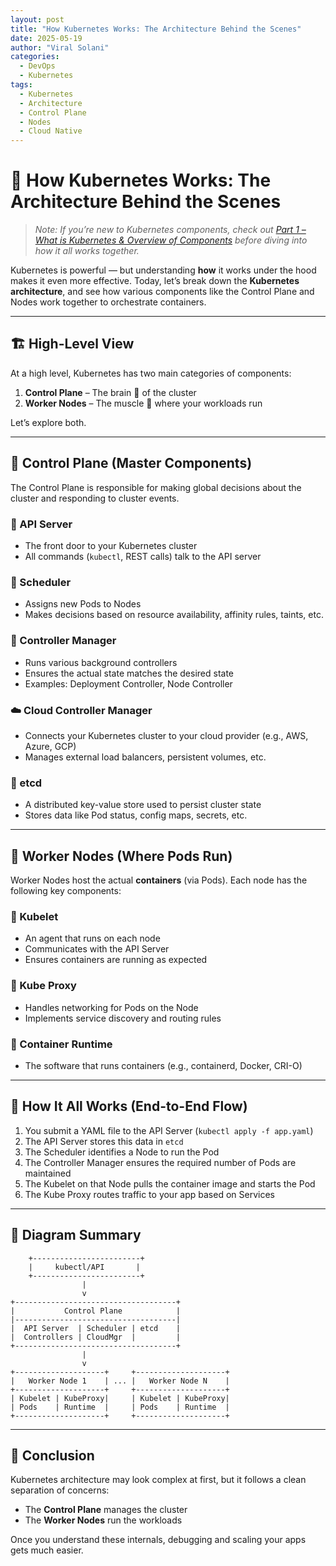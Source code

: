 ```yaml
---
layout: post
title: "How Kubernetes Works: The Architecture Behind the Scenes"
date: 2025-05-19
author: "Viral Solani"
categories:
  - DevOps
  - Kubernetes
tags:
  - Kubernetes
  - Architecture
  - Control Plane
  - Nodes
  - Cloud Native
---
```


# 🔧 How Kubernetes Works: The Architecture Behind the Scenes

> _Note: If you’re new to Kubernetes components, check out [Part 1 – What is Kubernetes & Overview of Components](https://viralsolani.github.io/devops/kubernetes/2025/05/12/what-is-kubernetes-and-components-overview.md.html) before diving into how it all works together._

Kubernetes is powerful — but understanding **how** it works under the hood makes it even more effective. Today, let’s break down the **Kubernetes architecture**, and see how various components like the Control Plane and Nodes work together to orchestrate containers.

---

## 🏗️ High-Level View

At a high level, Kubernetes has two main categories of components:

1. **Control Plane** – The brain 🧠 of the cluster  
2. **Worker Nodes** – The muscle 💪 where your workloads run

Let’s explore both.

---

## 🧠 Control Plane (Master Components)

The Control Plane is responsible for making global decisions about the cluster and responding to cluster events.

### 📡 API Server
- The front door to your Kubernetes cluster
- All commands (`kubectl`, REST calls) talk to the API server

### 🧮 Scheduler
- Assigns new Pods to Nodes
- Makes decisions based on resource availability, affinity rules, taints, etc.

### 🔄 Controller Manager
- Runs various background controllers
- Ensures the actual state matches the desired state
- Examples: Deployment Controller, Node Controller

### ☁️ Cloud Controller Manager
- Connects your Kubernetes cluster to your cloud provider (e.g., AWS, Azure, GCP)
- Manages external load balancers, persistent volumes, etc.

### 🧠 etcd
- A distributed key-value store used to persist cluster state
- Stores data like Pod status, config maps, secrets, etc.

---

## 💪 Worker Nodes (Where Pods Run)

Worker Nodes host the actual **containers** (via Pods). Each node has the following key components:

### 👷 Kubelet
- An agent that runs on each node
- Communicates with the API Server
- Ensures containers are running as expected

### 🔗 Kube Proxy
- Handles networking for Pods on the Node
- Implements service discovery and routing rules

### 🐳 Container Runtime
- The software that runs containers (e.g., containerd, Docker, CRI-O)

---

## 🔁 How It All Works (End-to-End Flow)

1. You submit a YAML file to the API Server (`kubectl apply -f app.yaml`)  
2. The API Server stores this data in `etcd`  
3. The Scheduler identifies a Node to run the Pod  
4. The Controller Manager ensures the required number of Pods are maintained  
5. The Kubelet on that Node pulls the container image and starts the Pod  
6. The Kube Proxy routes traffic to your app based on Services  

---

## 🧭 Diagram Summary

        +------------------------+
        |     kubectl/API       |
        +------------------------+
                    |
                    v
    +------------------------------------+
    |           Control Plane            |
    |------------------------------------|
    |  API Server  | Scheduler | etcd    |
    |  Controllers | CloudMgr  |         |
    +------------------------------------+
                    |
                    v
    +--------------------+     +--------------------+
    |   Worker Node 1    | ... |   Worker Node N    |
    +--------------------+     +--------------------+
    | Kubelet | KubeProxy|     | Kubelet | KubeProxy|
    | Pods    | Runtime  |     | Pods    | Runtime  |
    +--------------------+     +--------------------+


---

## 🎯 Conclusion

Kubernetes architecture may look complex at first, but it follows a clean separation of concerns:
- The **Control Plane** manages the cluster  
- The **Worker Nodes** run the workloads

Once you understand these internals, debugging and scaling your apps gets much easier.